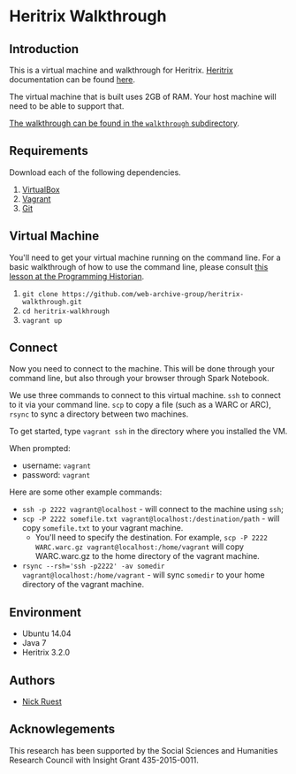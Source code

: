 # Heritrix Walkthrough

## Introduction

This is a virtual machine and walkthrough for Heritrix. [Heritrix](https://github.com/internetarchive/heritrix3) documentation can be found [here](https://webarchive.jira.com/wiki/display/Heritrix/Heritrix3).

The virtual machine that is built uses 2GB of RAM. Your host machine will need to be able to support that.

[The walkthrough can be found in the `walkthrough` subdirectory](https://github.com/web-archive-group/heritrix-walkthrough/tree/master/walkthrough).

## Requirements

Download each of the following dependencies.

1. [VirtualBox](https://www.virtualbox.org/)
2. [Vagrant](http://www.vagrantup.com/)
3. [Git](https://git-scm.com/)

## Virtual Machine

You'll need to get your virtual machine running on the command line. For a basic walkthrough of how to use the command line, please consult [this lesson at the Programming Historian](http://programminghistorian.org/lessons/intro-to-bash).

1. `git clone https://github.com/web-archive-group/heritrix-walkthrough.git`
2. `cd heritrix-walkhrough`
3. `vagrant up`


## Connect

Now you need to connect to the machine. This will be done through your command line, but also through your browser through Spark Notebook.

We use three commands to connect to this virtual machine. `ssh` to connect to it via your command line. `scp` to copy a file (such as a WARC or ARC), `rsync` to sync a directory between two machines.

To get started, type `vagrant ssh` in the directory where you installed the VM. 

When prompted:
  - username: `vagrant`
  - password: `vagrant`

Here are some other example commands:
* `ssh -p 2222 vagrant@localhost` - will connect to the machine using `ssh`;
* `scp -P 2222 somefile.txt vagrant@localhost:/destination/path` - will copy `somefile.txt` to your vagrant machine. 
  - You'll need to specify the destination. For example, `scp -P 2222 WARC.warc.gz vagrant@localhost:/home/vagrant` will copy WARC.warc.gz to the home directory of the vagrant machine.
* `rsync --rsh='ssh -p2222' -av somedir vagrant@localhost:/home/vagrant` - will sync `somedir` to your home directory of the vagrant machine.

## Environment

- Ubuntu 14.04
- Java 7
- Heritrix 3.2.0

## Authors

- [Nick Ruest](https://github.com/ruebot)

## Acknowlegements

This research has been supported by the Social Sciences and Humanities Research Council with Insight Grant 435-2015-0011.
